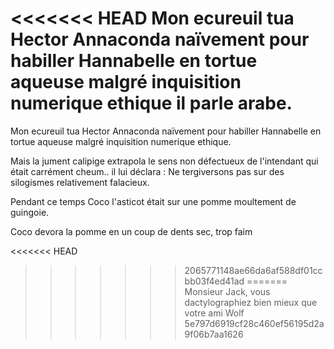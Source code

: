 <<<<<<< HEAD
Mon ecureuil tua Hector Annaconda naïvement pour habiller Hannabelle en tortue aqueuse malgré inquisition numerique ethique il parle arabe.
=======
Mon ecureuil tua Hector Annaconda naïvement pour habiller Hannabelle en tortue aqueuse malgré inquisition numerique ethique.


Mais la jument calipige extrapola le sens non défectueux de l'intendant qui était carrément cheum.. il lui déclara : Ne tergiversons pas sur des silogismes relativement falacieux.

Pendant ce temps Coco l'asticot était sur une pomme moultement de guingoie. 

Coco devora la pomme en un coup de dents sec, trop faim

<<<<<<< HEAD
>>>>>>> 2065771148ae66da6af588df01ccbb03f4ed41ad
=======
Monsieur Jack, vous dactylographiez bien mieux que votre ami Wolf
>>>>>>> 5e797d6919cf28c460ef56195d2a9f06b7aa1626
